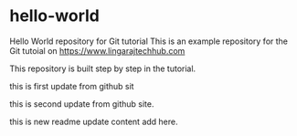 # hello-world
Hello World repository for Git tutorial
This is an example repository for the Git tutoial on https://www.lingarajtechhub.com

This repository is built step by step in the tutorial.

this is first update from github sit

this is second update from github site.

this is new readme update content add here.